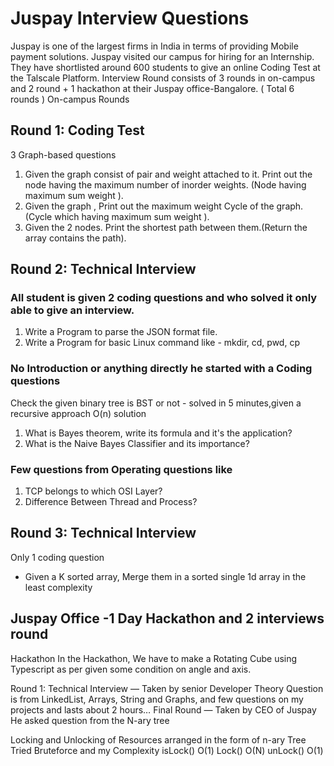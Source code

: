 # Juspay Interview Questions

Juspay is one of the largest firms in India in terms of providing Mobile payment solutions. Juspay visited our campus for hiring for an Internship. They have shortlisted around 600 students to give an online Coding Test at the Talscale Platform.
Interview Round consists of 3 rounds in on-campus and 2 round + 1 hackathon at their Juspay office-Bangalore. ( Total 6 rounds )
On-campus Rounds

## Round 1: Coding Test
3 Graph-based questions
1. Given the graph consist of pair and weight attached to it. Print   out the node having the maximum number of inorder weights. (Node having maximum sum weight ).
2. Given the graph , Print out the maximum weight Cycle of the graph.(Cycle which having maximum sum weight ).
3. Given the 2 nodes. Print the shortest path between them.(Return the array contains the path).

## Round 2: Technical Interview
### All student is given 2 coding questions and who solved it only able to give an interview.
1. Write a Program to parse the JSON format file.
2. Write a Program for basic Linux command like - mkdir, cd, pwd, cp 

### No Introduction or anything directly he started with a Coding questions
Check the given binary tree is BST or not - solved in 5 minutes,given a recursive approach O(n) solution
1. What is Bayes theorem, write its formula and it's the application?
2.  What is the Naive Bayes Classifier and its importance?

### Few questions from Operating questions like
1. TCP belongs to which OSI Layer?
2. Difference Between Thread and Process?

## Round 3: Technical Interview
Only 1 coding question
* Given a K sorted array, Merge them in a sorted single 1d array in the least complexity

## Juspay Office -1 Day Hackathon and 2 interviews round
Hackathon
In the Hackathon, We have to make a Rotating Cube using Typescript as per given some condition on angle and axis.

Round 1: Technical Interview — Taken by senior Developer
Theory Question is from LinkedList, Arrays, String and Graphs, and few questions on my projects and lasts about 2 hours…
Final Round — Taken by CEO of Juspay
He asked question from the N-ary tree

Locking and Unlocking of Resources arranged in the form of n-ary Tree
Tried Bruteforce and my Complexity
isLock()  O(1)
Lock()    O(N)
unLock()  O(1)
